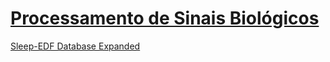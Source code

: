 # [Processamento de Sinais Biológicos](https://fboldt.github.io/ProcessamentoDeSinaisBiologicos)

[Sleep-EDF Database Expanded](Relatorios/Relatorio1.md)
